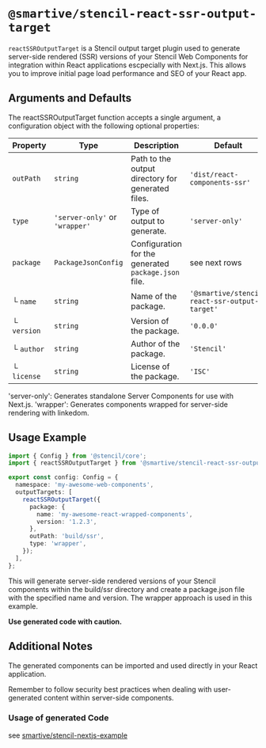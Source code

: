 # `@smartive/stencil-react-ssr-output-target`

`reactSSROutputTarget` is a Stencil output target plugin used to generate server-side rendered (SSR) versions of your Stencil Web Components for integration within React applications escpecially with Next.js. This allows you to improve initial page load performance and SEO of your React app.

## Arguments and Defaults
The reactSSROutputTarget function accepts a single argument, a configuration object with the following optional properties:

| Property | Type | Description | Default |
|---|---|---|---|
| `outPath` | `string` | Path to the output directory for generated files. | `'dist/react-components-ssr'` |
| `type` | `'server-only'` or `'wrapper'` | Type of output to generate. | `'server-only'` |
| `package` | `PackageJsonConfig` | Configuration for the generated `package.json` file. | see next rows |
| └ `name` | `string` | Name of the package. | `'@smartive/stencil-react-ssr-output-target'` |
| └ `version` | `string` | Version of the package. | `'0.0.0'` |
| └ `author` | `string` | Author of the package. | `'Stencil'` |
| └ `license` | `string` | License of the package. | `'ISC'` |

'server-only': Generates standalone Server Components for use with Next.js.
'wrapper': Generates components wrapped for server-side rendering with linkedom.

## Usage Example
```TypeScript
import { Config } from '@stencil/core';
import { reactSSROutputTarget } from '@smartive/stencil-react-ssr-output-target';

export const config: Config = {
  namespace: 'my-awesome-web-components',
  outputTargets: [
    reactSSROutputTarget({
      package: {
        name: 'my-awesome-react-wrapped-components',
        version: '1.2.3',
      },
      outPath: 'build/ssr',
      type: 'wrapper',
    });
  ],
};
```

This will generate server-side rendered versions of your Stencil components within the build/ssr directory and create a package.json file with the specified name and version. The wrapper approach is used in this example.

**Use generated code with caution.**

## Additional Notes
The generated components can be imported and used directly in your React application.

Remember to follow security best practices when dealing with user-generated content within server-side components.

### Usage of generated Code

see [smartive/stencil-nextjs-example](https://github.com/smartive/stencil-nextjs-example/tree/main/packages/app/src)
